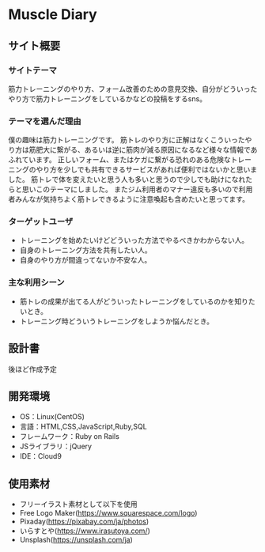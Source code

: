 # Muscle Diary
<!--​READMEを作成する際は、項目内の【補足説明】は削除して完成させてください。-->

## サイト概要
### サイトテーマ
筋力トレーニングのやり方、フォーム改善のための意見交換、自分がどういったやり方で筋力トレーニングをしているかなどの投稿をするsns。
​
### テーマを選んだ理由

僕の趣味は筋力トレーニングです。
筋トレのやり方に正解はなくこういったやり方は筋肥大に繋がる、あるいは逆に筋肉が減る原因になるなど様々な情報であふれています。
正しいフォーム、またはケガに繋がる恐れのある危険なトレーニングのやり方を少しでも共有できるサービスがあれば便利ではないかと思いました。
筋トレで体を変えたいと思う人も多いと思うので少しでも助けになれたらと思いこのテーマにしました。
またジム利用者のマナー違反も多いので利用者みんなが気持ちよく筋トレできるように注意喚起も含めたいと思ってます。
​
### ターゲットユーザ
- トレーニングを始めたいけどどういった方法でやるべきかわからない人。
- 自身のトレーニング方法を共有したい人。
- 自身のやり方が間違ってないか不安な人。
​
### 主な利用シーン
- 筋トレの成果が出てる人がどういったトレーニングをしているのかを知りたいとき。
- トレーニング時どういうトレーニングをしようか悩んだとき。
​
## 設計書
後ほど作成予定
​
## 開発環境
- OS：Linux(CentOS)
- 言語：HTML,CSS,JavaScript,Ruby,SQL
- フレームワーク：Ruby on Rails
- JSライブラリ：jQuery
- IDE：Cloud9
​
## 使用素材
- フリーイラスト素材として以下を使用
- Free Logo Maker(https://www.squarespace.com/logo)
- Pixaday(https://pixabay.com/ja/photos)
- いらすとや(https://www.irasutoya.com/)
- Unsplash(https://unsplash.com/ja)